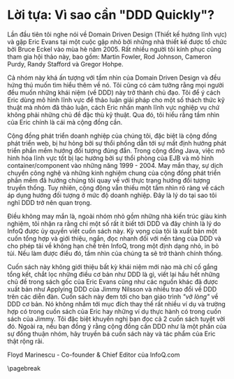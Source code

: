 # Lời tựa: Vì sao cần "DDD Quickly"?

Lần đầu tiên tôi nghe nói về Domain Driven Design (Thiết kế hướng lĩnh vực) và gặp Eric Evans tại một cuộc gặp nhỏ bởi những nhà thiết kế được tổ chức bởi Bruce Eckel vào mùa hè năm 2005. Rất nhiều người tôi kính phục cũng tham gia hội thảo này, bao gồm: Martin Fowler, Rod Johnson, Cameron Purdy, Randy Stafford và Gregor Hohpe.

Cả nhóm này khá ấn tượng với tầm nhìn của Domain Driven Design và đều hứng thú muốn tìm hiểu thêm về nó. Tôi cũng có cảm tưởng rằng mọi người đều muốn những khái niệm (về DDD) này trở thành chủ đạo. Tôi để ý cách Eric dùng mô hình lĩnh vực để thảo luận giải pháp cho một số thách thức kỹ thuật mà nhóm đã thảo luận, cách Eric nhấn mạnh lĩnh vực nghiệp vụ chứ không phải những chủ đề đặc thù kỹ thuật. Qua đó, tôi hiểu rằng tầm nhìn của Eric chính là cái mà cộng đồng cần.

Cộng đồng phát triển doanh nghiệp của chúng tôi, đặc biệt là cộng đồng phát triển web, bị hư hỏng bởi sự thổi phồng dẫn tới sự mất định hướng phát triển phần mềm hướng đối tượng đúng đắn. Trong cộng đồng Java, việc mô hình hóa lĩnh vực tốt bị lạc hướng bởi sự thổi phòng của EJB và mô hình container/component vào những năng 1999 - 2004. May mắn thay, sự dịch chuyển công nghệ và những kinh nghiệm chung của cộng đồng phát triển phần mềm đã hướng chúng tôi quay về với thực trạng hướng đối tượng truyền thống. Tuy nhiên, cộng động vẫn thiếu một tầm nhìn rõ ràng về cách áp dụng hướng đối tượng ở mức độ doanh nghiệp. Đây là lý do tại sao tôi nghĩ DDD trở nên quan trọng.

Điều không may mắn là, ngoài nhóm nhỏ gồm những nhà kiến trúc giàu kinh nghiệm, tôi nhận ra rằng chỉ một số rất ít biết tới DDD và đây chính là lý do InfoQ được ủy quyền viết cuốn sách này. Kỳ vọng của tôi là xuất bản một cuốn tổng hợp và giới thiệu, ngắn, đọc nhanh đối với nền tảng của DDD và cho phép tải về không hạn chế trên InfoQ, trong một định dạng nhỏ, in bỏ túi. Nếu làm được điều đó, tầm nhìn của chúng ta sẽ trở thành chính thống.

Cuốn sách này không giới thiệu bất kỳ khái niệm mới nào mà chỉ cố gắng tổng kết, chắt lọc những điều cơ bản như DDD là gì, viết lại hầu hết những chủ đề trong sách gốc của Eric Evans cũng như các nguồn khác đã được xuất bản như Applying DDD của Jimmy Nilsson và nhiều trao đổi về DDD trên các diễn đàn. Cuốn sách này đem tới cho bạn giáo trình *"vỡ lòng"*  về DDD cơ bản. Nó không nhắm tới mục đích thay thế rất nhiều ví dụ và trường hợp có trong cuốn sách của Eric hay những ví dụ thực hành có trong cuốn sách của Jimmy. Tôi đặc biệt khuyến nghị bạn đọc cả 2 cuốn sách tuyệt vời đó. Ngoài ra, nếu bạn đồng ý rằng cộng đồng cần DDD như là một phần của sự đồng thuận nhóm, hãy truyền bá cuốn sách này và tác phẩm của Eric thật rộng rãi.

Floyd Marinescu - Co-founder & Chief Editor của InfoQ.com

\pagebreak
